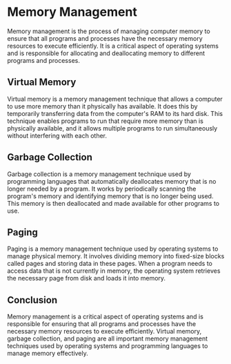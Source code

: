 # Memory Management

Memory management is the process of managing computer memory to ensure that all programs and processes have the necessary memory resources to execute efficiently. It is a critical aspect of operating systems and is responsible for allocating and deallocating memory to different programs and processes.

## Virtual Memory

Virtual memory is a memory management technique that allows a computer to use more memory than it physically has available. It does this by temporarily transferring data from the computer's RAM to its hard disk. This technique enables programs to run that require more memory than is physically available, and it allows multiple programs to run simultaneously without interfering with each other.

## Garbage Collection

Garbage collection is a memory management technique used by programming languages that automatically deallocates memory that is no longer needed by a program. It works by periodically scanning the program's memory and identifying memory that is no longer being used. This memory is then deallocated and made available for other programs to use.

## Paging

Paging is a memory management technique used by operating systems to manage physical memory. It involves dividing memory into fixed-size blocks called pages and storing data in these pages. When a program needs to access data that is not currently in memory, the operating system retrieves the necessary page from disk and loads it into memory.

## Conclusion

Memory management is a critical aspect of operating systems and is responsible for ensuring that all programs and processes have the necessary memory resources to execute efficiently. Virtual memory, garbage collection, and paging are all important memory management techniques used by operating systems and programming languages to manage memory effectively.
